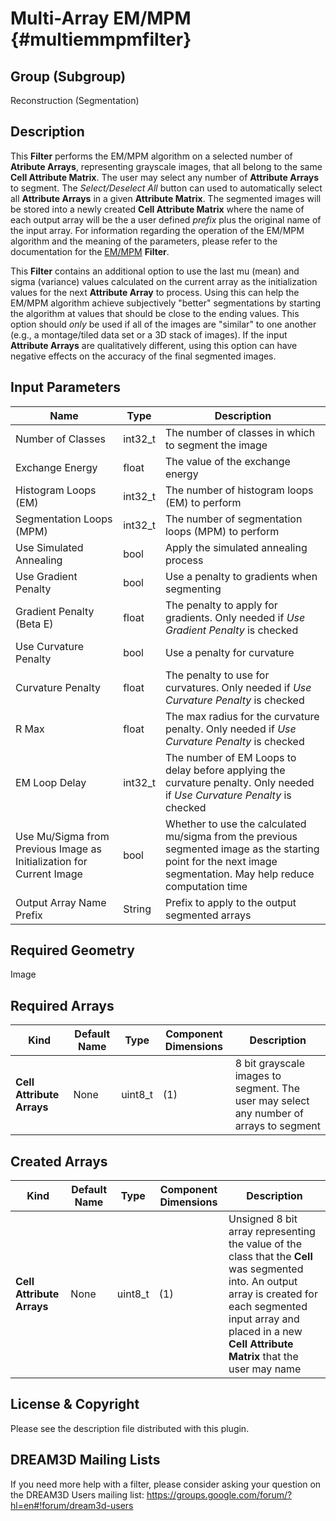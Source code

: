 Multi-Array EM/MPM {#multiemmpmfilter}
=============

## Group (Subgroup) ##
Reconstruction (Segmentation)

## Description ##
This **Filter** performs the EM/MPM algorithm on a selected number of **Atribute Arrays**, representing grayscale images, that all belong to the same **Cell Attribute Matrix**. The user may select any number of **Attribute Arrays** to segment.  The _Select/Deselect All_  button can used to automatically select all **Attribute Arrays** in a given **Attribute Matrix**. The segmented images will be stored into a newly created **Cell Attribute Matrix** where the name of each output array will be the a user defined _prefix_ plus the original name of the input array. For information regarding the operation of the EM/MPM algorithm and the meaning of the parameters, please refer to the documentation for the [EM/MPM](EMMPMFilter.html "") **Filter**.

This **Filter** contains an additional option to use the last mu (mean) and sigma (variance) values calculated on the current array as the initialization values for the next **Attribute Array** to process. Using this can help the EM/MPM algorithm achieve subjectively "better" segmentations by starting the algorithm at values that should be close to the ending values. This option should _only_ be used if all of the images are "similar" to one another (e.g., a montage/tiled data set or a 3D stack of images). If the input **Attribute Arrays** are qualitatively different, using this option can have negative effects on the accuracy of the final segmented images.

## Input Parameters ##
| Name             | Type | Description |
|------------------|------|-------------|
| Number of Classes | int32_t | The number of classes in which to segment the image | 
| Exchange Energy | float | The value of the exchange energy | 
| Histogram Loops (EM) | int32_t | The number of histogram loops (EM) to perform |
| Segmentation Loops (MPM) | int32_t | The number of segmentation loops (MPM) to perform |
| Use Simulated Annealing | bool | Apply the simulated annealing process |
| Use Gradient Penalty | bool | Use a penalty to gradients when segmenting |
| Gradient Penalty (Beta E) | float | The penalty to apply for gradients. Only needed if _Use Gradient Penalty_ is checked |
| Use Curvature Penalty | bool | Use a penalty for curvature |
| Curvature Penalty | float | The penalty to use for curvatures. Only needed if _Use Curvature Penalty_ is checked |
| R Max | float | The max radius for the curvature penalty. Only needed if _Use Curvature Penalty_ is checked |
| EM Loop Delay | int32_t | The number of EM Loops to delay before applying the curvature penalty. Only needed if _Use Curvature Penalty_ is checked |
| Use Mu/Sigma from Previous Image as Initialization for Current Image | bool | Whether to use the calculated mu/sigma from the previous segmented image as the starting point for the next image segmentation. May help reduce computation time |
| Output Array Name Prefix | String | Prefix to apply to the output segmented arrays |

## Required Geometry ##
Image

## Required Arrays ##
| Kind | Default Name | Type | Component Dimensions | Description |
|------|--------------|------|----------------------|-------------|
| **Cell Attribute Arrays** | None | uint8_t | (1)  | 8 bit grayscale images to segment. The user may select any number of arrays to segment |

## Created Arrays ##
| Kind | Default Name | Type | Component Dimensions | Description |
|------|--------------|------|----------------------|-------------|
| **Cell Attribute Arrays** | None | uint8_t | (1) | Unsigned 8 bit array representing the value of the class that the **Cell** was segmented into. An output array is created for each segmented input array and placed in a new **Cell Attribute Matrix** that the user may name |

## License & Copyright ##

Please see the description file distributed with this plugin.

## DREAM3D Mailing Lists ##

If you need more help with a filter, please consider asking your question on the DREAM3D Users mailing list:
https://groups.google.com/forum/?hl=en#!forum/dream3d-users


